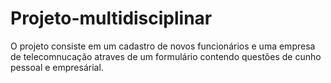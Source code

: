 # Projeto-multidisciplinar
O projeto consiste em um cadastro de novos funcionários e uma empresa de telecomnucação atraves de um formulário contendo questões de cunho pessoal e empresárial.
